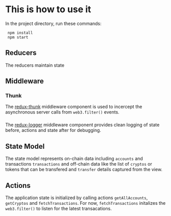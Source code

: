 # This is how to use it
In the project directory, run these commands:
```
 npm install
 npm start
```
## Reducers
The reducers maintain state

## Middleware

### Thunk
The [redux-thunk](https://github.com/gaearon/redux-thunk) middleware component is used to incercept the asynchronous server calls from `web3.filter()` events.

###
The [redux-logger](https://www.npmjs.com/package/redux-logger) middleware component provides clean logging of state before, actions and state after for debugging.


## State Model
The state model represents on-chain data including `accounts` and transactions `transactions` and off-chain data like the list of `cryptos` or tokens that can be transfered and `transfer` details captured from the view.

## Actions
The application state is initialized by calling actions `getAllAccounts`, `getCryptos` and `fetchTransactions`.  For now, `fetchTransactions` initalizes the `web3.filter()` to listen for the latest transacations.
